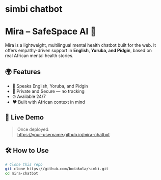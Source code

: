 # simbi chatbot
# Mira – SafeSpace AI 💬

Mira is a lightweight, multilingual mental health chatbot built for the web. It offers empathy-driven support in **English, Yoruba, and Pidgin**, based on real African mental health stories.

## 🌍 Features
- 💬 Speaks English, Yoruba, and Pidgin
- 🔐 Private and Secure — no tracking
- ⏰ Available 24/7
- ❤️ Built with African context in mind

## 🚀 Live Demo
> Once deployed:  
https://your-username.github.io/mira-chatbot

## 🛠 How to Use

```bash
# Clone this repo
git clone https://github.com/bodakola/simbi.git
cd mira-chatbot


